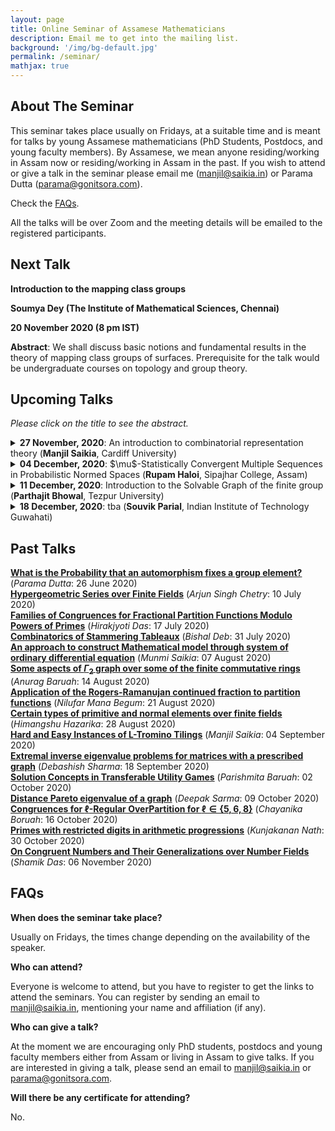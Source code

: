```yaml
---
layout: page
title: Online Seminar of Assamese Mathematicians
description: Email me to get into the mailing list.
background: '/img/bg-default.jpg'
permalink: /seminar/
mathjax: true
---
```


## About The Seminar

This seminar takes place usually on Fridays, at a suitable time and is meant for talks by young Assamese mathematicians (PhD Students, Postdocs, and young faculty members). By Assamese, we mean anyone residing/working in Assam now or residing/working in Assam in the past. If you wish to attend or give a talk in the seminar please email me (manjil@saikia.in) or Parama Dutta (parama@gonitsora.com).

Check the [FAQs](#faqs).

All the talks will be over Zoom and the meeting details will be emailed to the registered participants.

## Next Talk

**Introduction to the mapping class groups**

**Soumya Dey (The Institute of Mathematical Sciences, Chennai)**

**20 November 2020 (8 pm IST)**

**Abstract**: We shall discuss basic notions and fundamental results in the theory of mapping class groups of surfaces. Prerequisite for the talk would be undergraduate courses on topology and group theory.


## Upcoming Talks

*Please click on the title to see the abstract.*


<details>
  <summary><b>27 November, 2020</b>: An introduction to combinatorial representation theory (<b>Manjil Saikia</b>, Cardiff University)</summary>

We will give a leisurely introduction to combinatorial representation theory, focusing mainly on the symmetric group. The talk will be self-contained and only basic knowledge of abstract and linear algebra will be assumed.
</details> 

<details>
  <summary><b>04 December, 2020</b>: $\mu$-Statistically Convergent Multiple Sequences in Probabilistic Normed Spaces  (<b>Rupam Haloi</b>, Sipajhar College, Assam)</summary>

By a multiple sequence, we mean a sequence of $k$-tuple, of elements of a set $X$. A multiple sequence is a mapping from $\mathbb{N}^k$ into the set $X$, where $\mathbb{N}^k$ is the $k$-th power of the set of natural number $\mathbb{N}$. A term of a multiple sequence $f:\mathbb{N}^k\rightarrow X$ is an ordered set of $k+1$ elements $(n_1,n_2,\dots,n_k,x)$, where $x=f(n_1,n_2,\dots,n_k)\in X$ and $(n_1,n_2,\dots,n_k)\in\mathbb{N}^k,~n_i\in\mathbb{N}$, for $i=1,2,\dots,k$. The term is also denoted by $x_{n_1n_2\dots n_k}.$ In this talk, we will discuss about the concepts of $\mu$-statistically convergent and $\mu$-statistically Cauchy multiple sequences in the theory of probabilistic normed spaces (in short PN-spaces). We will also discuss about some useful characterizations on these introduced notions. Moreover, we will discuss about $\mu$-statistical limit points and its relation with limit points of multiple sequences in the settings of PN-spaces.
</details> 

<details>
  <summary><b>11 December, 2020</b>: Introduction to the Solvable Graph of the finite group (<b>Parthajit Bhowal</b>, Tezpur University)</summary>

The solvable graph of a finite group is a graph with vertex set consisting of all the elements in the group except the elements in the solvable radical of the group, and two distinct vertices are adjacent if and only if the subgroup generated by two element is solvable. We will discuss some properties of this graph.
</details> 

<details>
  <summary><b>18 December, 2020</b>: tba (<b>Souvik Parial</b>, Indian Institute of Technology Guwahati)</summary>

tba
</details> 
  
    
      
      


## Past Talks
  
**[What is the Probability that an automorphism fixes a group element?](/seminar/Parama_Dutta.pdf)** (*Parama Dutta*: 26 June 2020)  
**[Hypergeometric Series over Finite Fields](/seminar/Arjun_Singh_Chetry.pdf)** (*Arjun Singh Chetry*: 10 July 2020)  
**[Families of Congruences for Fractional Partition Functions Modulo Powers of Primes](/seminar/Hirakjyoti_Das.pdf)** (*Hirakjyoti Das*: 17 July 2020)  
**[Combinatorics of Stammering Tableaux](/seminar/Bishal_Deb.pdf)** (*Bishal Deb*: 31 July 2020)  
**[An approach to construct Mathematical model through system of ordinary differential equation](/seminar/Munmi_Saikia.pdf)** (*Munmi Saikia*: 07 August 2020)  
**[Some aspects of $\Gamma_2$ graph over some of the finite commutative rings](/seminar/Anurag_Baruah.pdf)** (*Anurag Baruah*: 14 August 2020)  
**[Application of the Rogers-Ramanujan continued fraction to partition functions](/seminar/Nilufar_Mana_Begum.pdf)** (*Nilufar Mana Begum*: 21 August 2020)  
**[Certain types of primitive and normal elements over finite fields](/seminar/Himangshu_Hazarika.pdf)** (*Himangshu Hazarika*: 28 August 2020)  
**[Hard and Easy Instances of L-Tromino Tilings](/seminar/Manjil_Saikia.pdf)** (*Manjil Saikia*: 04 September 2020)  
**[Extremal inverse eigenvalue problems for matrices with a prescribed graph](/seminar/Debashish_Sharma.pdf)** (*Debashish Sharma*: 18 September 2020)  
**[Solution Concepts in Transferable Utility Games](/seminar/Parishmita_Boruah.pdf)** (*Parishmita Baruah*: 02 October 2020)  
**[Distance Pareto eigenvalue of a graph](/seminar/Deepak_Sarma.pdf)** (*Deepak Sarma*: 09 October 2020)  
**[Congruences for $\ell$-Regular OverPartition for $\ell\in \{5, 6, 8\}$](/seminar/Chayanika_Boruah.pdf)** (*Chayanika Boruah*: 16 October 2020)  
**[Primes with restricted digits in arithmetic progressions](/seminar/Kunjakanan_Nath.pdf)** (*Kunjakanan Nath*: 30 October 2020)  
**[On Congruent Numbers and Their Generalizations over Number Fields](/seminar/Shamik_Das.pdf)** (*Shamik Das*: 06 November 2020)  
      
      



## <a name="faqs"></a>FAQs

**When does the seminar take place?**  

Usually on Fridays, the times change depending on the availability of the speaker.

**Who can attend?**  

Everyone is welcome to attend, but you have to register to get the links to attend the seminars. You can register by sending an email to manjil@saikia.in, mentioning your name and affiliation (if any).

**Who can give a talk?**  

At the moment we are encouraging only PhD students, postdocs and young faculty members either from Assam or living in Assam to give talks. If you are interested in giving a talk, please send an email to manjil@saikia.in or parama@gonitsora.com.

**Will there be any certificate for attending?**  

No.
